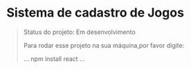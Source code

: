 # Sistema de cadastro de Jogos 

> Status do projeto: Em desenvolvimento
>
> Para rodar esse projeto na sua máquina,por favor digite:
>
> ...
> npm install react
> ...
